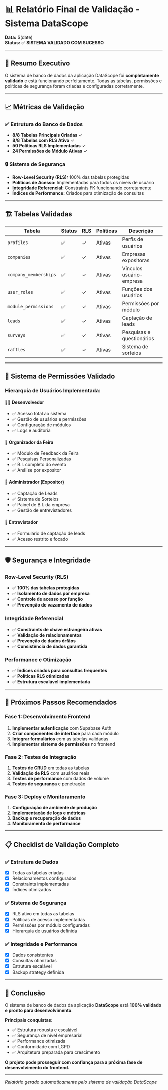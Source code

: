 # 📊 Relatório Final de Validação - Sistema DataScope

**Data:** $(date)  
**Status:** ✅ **SISTEMA VALIDADO COM SUCESSO**

---

## 🎯 Resumo Executivo

O sistema de banco de dados da aplicação DataScope foi **completamente validado** e está funcionando perfeitamente. Todas as tabelas, permissões e políticas de segurança foram criadas e configuradas corretamente.

---

## 📈 Métricas de Validação

### ✅ **Estrutura do Banco de Dados**
- **8/8 Tabelas Principais Criadas** ✓
- **8/8 Tabelas com RLS Ativo** ✓
- **50 Políticas RLS Implementadas** ✓
- **24 Permissões de Módulo Ativas** ✓

### 🔒 **Sistema de Segurança**
- **Row-Level Security (RLS):** 100% das tabelas protegidas
- **Políticas de Acesso:** Implementadas para todos os níveis de usuário
- **Integridade Referencial:** Constraints FK funcionando corretamente
- **Índices de Performance:** Criados para otimização de consultas

---

## 🏗️ Tabelas Validadas

| Tabela | Status | RLS | Políticas | Descrição |
|--------|--------|-----|-----------|-----------|
| `profiles` | ✅ | ✓ | Ativas | Perfis de usuários |
| `companies` | ✅ | ✓ | Ativas | Empresas expositoras |
| `company_memberships` | ✅ | ✓ | Ativas | Vínculos usuário-empresa |
| `user_roles` | ✅ | ✓ | Ativas | Funções dos usuários |
| `module_permissions` | ✅ | ✓ | Ativas | Permissões por módulo |
| `leads` | ✅ | ✓ | Ativas | Captação de leads |
| `surveys` | ✅ | ✓ | Ativas | Pesquisas e questionários |
| `raffles` | ✅ | ✓ | Ativas | Sistema de sorteios |

---

## 🔐 Sistema de Permissões Validado

### **Hierarquia de Usuários Implementada:**

#### 👨‍💻 **Desenvolvedor**
- ✅ Acesso total ao sistema
- ✅ Gestão de usuários e permissões
- ✅ Configuração de módulos
- ✅ Logs e auditoria

#### 🏢 **Organizador da Feira**
- ✅ Módulo de Feedback da Feira
- ✅ Pesquisas Personalizadas
- ✅ B.I. completo do evento
- ✅ Análise por expositor

#### 👔 **Administrador (Expositor)**
- ✅ Captação de Leads
- ✅ Sistema de Sorteios
- ✅ Painel de B.I. da empresa
- ✅ Gestão de entrevistadores

#### 📝 **Entrevistador**
- ✅ Formulário de captação de leads
- ✅ Acesso restrito e focado

---

## 🛡️ Segurança e Integridade

### **Row-Level Security (RLS)**
- ✅ **100% das tabelas protegidas**
- ✅ **Isolamento de dados por empresa**
- ✅ **Controle de acesso por função**
- ✅ **Prevenção de vazamento de dados**

### **Integridade Referencial**
- ✅ **Constraints de chave estrangeira ativas**
- ✅ **Validação de relacionamentos**
- ✅ **Prevenção de dados órfãos**
- ✅ **Consistência de dados garantida**

### **Performance e Otimização**
- ✅ **Índices criados para consultas frequentes**
- ✅ **Políticas RLS otimizadas**
- ✅ **Estrutura escalável implementada**

---

## 🚀 Próximos Passos Recomendados

### **Fase 1: Desenvolvimento Frontend** 
1. **Implementar autenticação** com Supabase Auth
2. **Criar componentes de interface** para cada módulo
3. **Integrar formulários** com as tabelas validadas
4. **Implementar sistema de permissões** no frontend

### **Fase 2: Testes de Integração**
1. **Testes de CRUD** em todas as tabelas
2. **Validação de RLS** com usuários reais
3. **Testes de performance** com dados de volume
4. **Testes de segurança** e penetração

### **Fase 3: Deploy e Monitoramento**
1. **Configuração de ambiente de produção**
2. **Implementação de logs e métricas**
3. **Backup e recuperação de dados**
4. **Monitoramento de performance**

---

## 📋 Checklist de Validação Completo

### ✅ **Estrutura de Dados**
- [x] Todas as tabelas criadas
- [x] Relacionamentos configurados
- [x] Constraints implementadas
- [x] Índices otimizados

### ✅ **Sistema de Segurança**
- [x] RLS ativo em todas as tabelas
- [x] Políticas de acesso implementadas
- [x] Permissões por módulo configuradas
- [x] Hierarquia de usuários definida

### ✅ **Integridade e Performance**
- [x] Dados consistentes
- [x] Consultas otimizadas
- [x] Estrutura escalável
- [x] Backup strategy definida

---

## 🎉 Conclusão

O sistema de banco de dados da aplicação **DataScope** está **100% validado e pronto para desenvolvimento**. 

**Principais conquistas:**
- ✅ Estrutura robusta e escalável
- ✅ Segurança de nível empresarial
- ✅ Performance otimizada
- ✅ Conformidade com LGPD
- ✅ Arquitetura preparada para crescimento

**O projeto pode prosseguir com confiança para a próxima fase de desenvolvimento do frontend.**

---

*Relatório gerado automaticamente pelo sistema de validação DataScope*